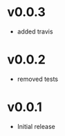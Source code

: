 v0.0.3
==================
* added travis

v0.0.2
==================
* removed tests

v0.0.1
==================
* Initial release
